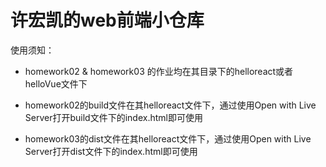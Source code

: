 # 许宏凯的web前端小仓库

使用须知：

- homework02 & homework03 的作业均在其目录下的helloreact或者helloVue文件下

- homework02的build文件在其helloreact文件下，通过使用Open with Live Server打开build文件下的index.html即可使用

- homework03的dist文件在其helloreact文件下，通过使用Open with Live Server打开dist文件下的index.html即可使用
